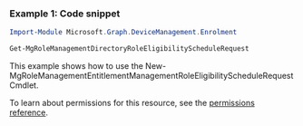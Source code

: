 ### Example 1: Code snippet

```powershellImport-Module Microsoft.Graph.DeviceManagement.Enrolment

Get-MgRoleManagementDirectoryRoleEligibilityScheduleRequest
```
This example shows how to use the New-MgRoleManagementEntitlementManagementRoleEligibilityScheduleRequest Cmdlet.
To learn about permissions for this resource, see the [permissions reference](/graph/permissions-reference).

